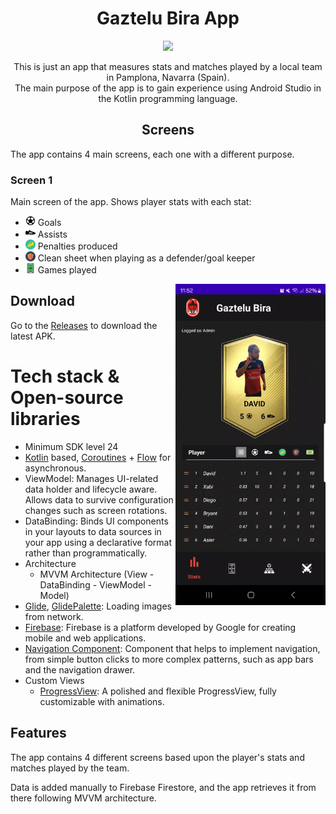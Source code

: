 <h1 align="center">Gaztelu Bira App</h1>

<p align="center">
  <a href="https://www.github.com/sgaleraalq"><img src="https://img.shields.io/badge/github-%23121011.svg?style=for-the-badge&logo=github&logoColor=white"/></a> 
</p>
<p align="center">This is just an app that measures stats and matches played by a local team in Pamplona, Navarra (Spain).<br>
The main purpose of the app is to gain experience using Android Studio in the Kotlin programming language.</p>

<h2 align="center">Screens</h2>

The app contains 4 main screens, each one with a different purpose.

### Screen 1

Main screen of the app. Shows player stats with each stat:

  -  <img src="/assets/ic_football_ball.svg" alt="Goals" style="width: 16px; height: 16px;"> Goals
  -  <img src="/assets/ic_football_shoe.svg" alt="Assists" style="width: 16px; height: 16px;"> Assists
  -  <img src="/assets/ic_penalty.svg" alt="Goals" style="width: 16px; height: 16px;"> Penalties produced
  -  <img src="/assets/ic_clean_sheet.svg" alt="Goals" style="width: 16px; height: 16px;"> Clean sheet when playing as a defender/goal keeper
  -  <img src="/assets/ic_color_football_field.svg" alt="Goals" style="width: 16px; height: 16px;"> Games played

<img src="/assets/gaztelu_screen_1.gif" align="right" width="240">


## Download
Go to the [Releases](https://github.com/sgaleraalq/GazteluBira/releases) to download the latest APK.


# Tech stack & Open-source libraries
- Minimum SDK level 24
- [Kotlin](https://kotlinlang.org/) based, [Coroutines](https://github.com/Kotlin/kotlinx.coroutines) + [Flow](https://kotlin.github.io/kotlinx.coroutines/kotlinx-coroutines-core/kotlinx.coroutines.flow/) for asynchronous.
- ViewModel: Manages UI-related data holder and lifecycle aware. Allows data to survive configuration changes such as screen rotations.
- DataBinding: Binds UI components in your layouts to data sources in your app using a declarative format rather than programmatically.
- Architecture
  - MVVM Architecture (View - DataBinding - ViewModel - Model)
- [Glide](https://github.com/bumptech/glide), [GlidePalette](https://github.com/florent37/GlidePalette): Loading images from network.
- [Firebase](https://firebase.google.com/): Firebase is a platform developed by Google for creating mobile and web applications.
- [Navigation Component](https://developer.android.com/guide/navigation): Component that helps to implement navigation, from simple button clicks to more complex patterns, such as app bars and the navigation drawer.
- Custom Views
  - [ProgressView](https://github.com/skydoves/progressview): A polished and flexible ProgressView, fully customizable with animations.

## Features
The app contains 4 different screens based upon the player's stats and matches played by the team.

Data is added manually to Firebase Firestore, and the app retrieves it from there following MVVM architecture.